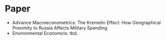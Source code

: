 # Paper
- Advance Macroeconometrics: The Kremelin Effect: How Geographical Proximity to Russia Affects Military Spending 
- Environmental Economcis: tbd.